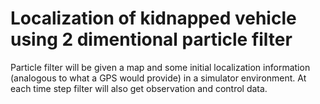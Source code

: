# Localization of kidnapped vehicle using 2 dimentional particle filter

Particle filter will be given a map and some initial localization information (analogous to what a GPS would provide) in a simulator environment. At each time step filter will also get observation and control data.



